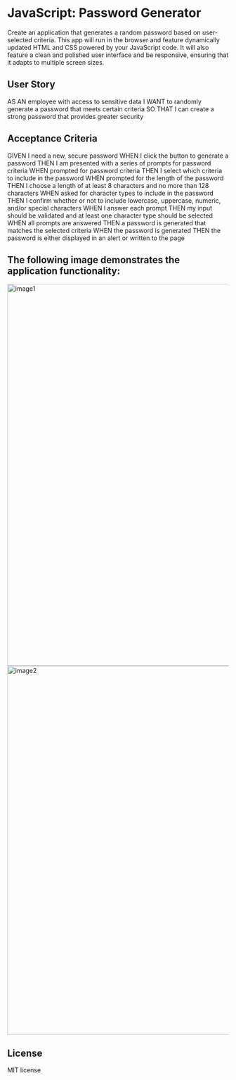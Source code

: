 # JavaScript: Password Generator
Create an application that generates a random password based on user-selected criteria. This app will run in the browser and feature dynamically updated HTML and CSS powered by your JavaScript code. It will also feature a clean and polished user interface and be responsive, ensuring that it adapts to multiple screen sizes.

## User Story
AS AN employee with access to sensitive data
I WANT to randomly generate a password that meets certain criteria
SO THAT I can create a strong password that provides greater security

## Acceptance Criteria
GIVEN I need a new, secure password
WHEN I click the button to generate a password
THEN I am presented with a series of prompts for password criteria
WHEN prompted for password criteria
THEN I select which criteria to include in the password
WHEN prompted for the length of the password
THEN I choose a length of at least 8 characters and no more than 128 characters
WHEN asked for character types to include in the password
THEN I confirm whether or not to include lowercase, uppercase, numeric, and/or special characters
WHEN I answer each prompt
THEN my input should be validated and at least one character type should be selected
WHEN all prompts are answered
THEN a password is generated that matches the selected criteria
WHEN the password is generated
THEN the password is either displayed in an alert or written to the page

## The following image demonstrates the application functionality:
<img width="868" alt="image1" src="https://user-images.githubusercontent.com/124851248/221340315-4effddbe-6bd4-474f-b179-6dfa6398a992.png">
<img width="838" alt="image2" src="https://user-images.githubusercontent.com/124851248/221340317-e2843464-b7ef-44c3-8c0d-16d00b7cb747.png">


## License
MIT license
